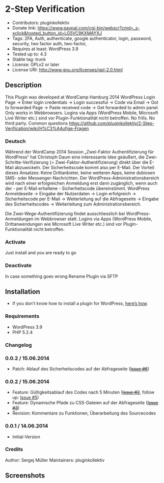 # 2-Step Verification #
* Contributors:      pluginkollektiv
* Donate link:       https://www.paypal.com/cgi-bin/webscr?cmd=_s-xclick&hosted_button_id=LG5VC9KXMAYXJ
* Tags:              2FA, Auth, authenticate, google authenticator, login, password, security, two factor auth, two-factor,
* Requires at least: WordPress 3.9
* Tested up to:      4.3
* Stable tag:        trunk
* License:           GPLv2 or later
* License URI:       http://www.gnu.org/licenses/gpl-2.0.html


## Description ##
This Plugin was developed at WordCamp Hamburg 2014
WordPress Login Page → Enter login credentials → Login successful → Code via Email → Got to forwarded Page → Paste received code → Get forwarded to admin panel.
Only works in Webbrowsers.
Logins via Apps (WordPress Mobile, Microsoft Live Writer etc.) sind vor Plugin-Funktionalität nicht betroffen.
No frills. No third party.
Common questions https://github.com/pluginkollektiv/2-Step-Verification/wiki/H%C3%A4ufige-Fragen

### Deutsch ###
Während der WordCamp 2014 Session „Zwei-Faktor Authentifizierung für WordPress“ hat Christoph Daum eine interessante Idee geäußert, die Zwei-Schritte-Verifizierung (= Zwei-Faktor-Authentifizierung) direkt über die E-Mail abzuwickeln. Der Sicherheitscode kommt also per E-Mail.
Der Vorteil dieses Ansatzes: Keine Drittanbieter, keine weiteren Apps, keine dubiosen SMS- oder Messenger-Nachrichten. Der WordPress-Administrationsbereich wird nach einer erfolgreichen Anmeldung erst dann zugänglich, wenn auch der - per E-Mail erhaltene - Sicherheitscode übereinstimmt.
WordPress Anmeldeseite → Eingabe der Nutzerdaten → Login erfolgreich → Sicherheitscode per E-Mail → Weiterleitung auf die Abfrageseite → Eingabe des Sicherheitscodes → Weiterleitung zum Administrationsbereich.

Die Zwei-Wege-Authentifizierung findet ausschliesslich bei WordPress-Anmeldungen im Webbrowser statt. Logins via Apps (WordPress Mobile, Drittanwendungen wie Microsoft Live Writer etc.) sind vor Plugin-Funktionalität nicht betroffen.


### Activate ###
Just install and you are ready to go


### Deactivate ###
In case something goes wrong Rename Plugin via SFTP


## Installation ##
* If you don’t know how to install a plugin for WordPress, [here’s how](http://codex.wordpress.org/Managing_Plugins#Installing_Plugins).


### Requirements ###
* WordPress 3.9
* PHP 5.2.4


### Changelog ###
### 0.0.2 / 15.06.2014 ###
* Patch: Ablauf des Sicherheitscodes auf der Abfrageseite (<del>[Issue #6](https://github.com/sergejmueller/2-Step-Verification/issues/6)</del>)

### 0.0.2 / 15.06.2014 ###
* Feature: Gültigkeitsablauf des Codes nach 5 Minuten (<del>[Issue #2](https://github.com/sergejmueller/2-Step-Verification/issues/2)</del>, follow up: [Issue #5](https://github.com/sergejmueller/2-Step-Verification/issues/5))
* Feature: Dynamische Pfade zu CSS-Dateien auf der Abfrageseite (<del>[Issue #3](https://github.com/sergejmueller/2-Step-Verification/issues/3)</del>)
* Revision: Kommentare zu Funktionen, Überarbeitung des Sourcecodes

### 0.0.1 / 14.06.2014 ###
* Initial-Version


### Credits ###
Author: Sergej Müller
Maintainers: pluginkollektiv


## Screenshots ##